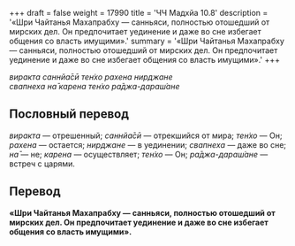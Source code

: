+++
draft = false
weight = 17990
title = 'ЧЧ Мадхйа 10.8'
description = '«Шри Чайтанья Махапрабху — санньяси, полностью отошедший от мирских дел. Он предпочитает уединение и даже во сне избегает общения со власть имущими».'
summary = '«Шри Чайтанья Махапрабху — санньяси, полностью отошедший от мирских дел. Он предпочитает уединение и даже во сне избегает общения со власть имущими».'
+++

_виракта саннйа̄сӣ тен̇хо рахена нирджане  
свапнеха на̄ карена тен̇хо ра̄джа-дараш́ане_

## Пословный перевод

_виракта_ — отрешенный; _саннйа̄сӣ_ — отрекшийся от мира; _тен̇хо_ — Он; _рахена_ — остается; _нирджане_ — в уединении; _свапнеха_ — даже во сне; _на̄_ — не; _карена_ — осуществляет; _тен̇хо_ — Он; _ра̄джа_\-_дараш́ане_ — встреч с царями.

## Перевод

**«Шри Чайтанья Махапрабху — санньяси, полностью отошедший от мирских дел. Он предпочитает уединение и даже во сне избегает общения со власть имущими».**
